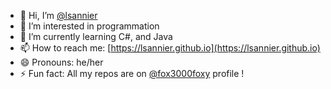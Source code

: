 - 👋 Hi, I’m [@lsannier](https://github.com/lsannier)
- 👀 I’m interested in programmation
- 🌱 I’m currently learning C#, and Java
- 📫 How to reach me: [https://lsannier.github.io](https://lsannier.github.io)
- 😄 Pronouns: he/her
- ⚡ Fun fact: All my repos are on [@fox3000foxy](https://github.com/fox3000foxy) profile !

<!---
lsannier/lsannier is a ✨ special ✨ repository because its `README.md` (this file) appears on your GitHub profile.
You can click the Preview link to take a look at your changes.
--->
